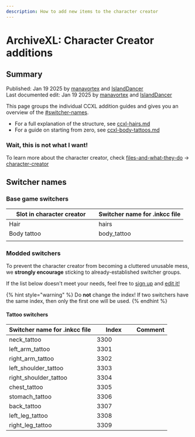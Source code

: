 ```yaml
---
description: How to add new items to the character creator
---
```


# ArchiveXL: Character Creator additions

## Summary

Published: Jan 19 2025 by [manavortex](https://app.gitbook.com/u/NfZBoxGegfUqB33J9HXuCs6PVaC3 "mention") and [IslandDancer](https://app.gitbook.com/u/s8gktWvqEZWGRxQIsePwOnEI2Mo2 "mention")\
Last documented edit: Jan 19 2025 by [manavortex](https://app.gitbook.com/u/NfZBoxGegfUqB33J9HXuCs6PVaC3 "mention") and [IslandDancer](https://app.gitbook.com/u/s8gktWvqEZWGRxQIsePwOnEI2Mo2 "mention")

This page groups the individual CCXL addition guides and gives you an overview of the [#switcher-names](./#switcher-names "mention").&#x20;

* For a full explanation of the structure, see [ccxl-hairs.md](ccxl-hairs.md "mention")
* For a guide on starting from zero, see [ccxl-body-tattoos.md](ccxl-body-tattoos.md "mention")

### Wait, this is not what I want!

To learn more about the character creator, check [files-and-what-they-do](../../../files-and-what-they-do/ "mention") -> [character-creator](../../../files-and-what-they-do/file-formats/character-creator/ "mention")

## Switcher names

### Base game switchers

<table><thead><tr><th width="228.70001220703125">Slot in character creator</th><th>Switcher name for .inkcc file</th></tr></thead><tbody><tr><td>Hair</td><td>hairs</td></tr><tr><td>Body tattoo</td><td>body_tattoo</td></tr><tr><td></td><td></td></tr></tbody></table>

### Modded switchers

To prevent the character creator from becoming a cluttered unusable mess, we **strongly encourage** sticking to already-established switcher groups.

If the list below doesn't meet your needs, feel free to [sign up](https://app.gitbook.com/invite/-MP5ijqI11FeeX7c8-N8/H70HZBOeUulIpkQnBLK7) and [edit it!](https://wiki.redmodding.org/cyberpunk-2077-modding/for-mod-creators/modding-tools/the-wiki)

{% hint style="warning" %}
Do **not** change the index! If two switchers have the same index, then only the first one will be used.
{% endhint %}

#### Tattoo switchers

<table><thead><tr><th>Switcher name for .inkcc file</th><th width="92.6500244140625">Index</th><th>Comment</th></tr></thead><tbody><tr><td>neck_tattoo</td><td>3300</td><td></td></tr><tr><td>left_arm_tattoo</td><td>3301</td><td></td></tr><tr><td>right_arm_tattoo</td><td>3302</td><td></td></tr><tr><td>left_shoulder_tattoo</td><td>3303</td><td></td></tr><tr><td>right_shoulder_tattoo</td><td>3304</td><td></td></tr><tr><td>chest_tattoo</td><td>3305</td><td></td></tr><tr><td>stomach_tattoo</td><td>3306</td><td></td></tr><tr><td>back_tattoo</td><td>3307</td><td></td></tr><tr><td>left_leg_tattoo</td><td>3308</td><td></td></tr><tr><td>right_leg_tattoo</td><td>3309</td><td></td></tr></tbody></table>

